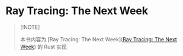 # Ray Tracing: The Next Week

>  [!NOTE]
>
> 本书内容为 [Ray Tracing: The Next Week]([Ray Tracing: The Next Week](https://raytracing.github.io/books/RayTracingTheNextWeek.html)) 的 Rust 实现